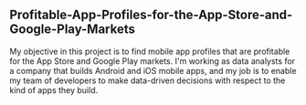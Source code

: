 ## Profitable-App-Profiles-for-the-App-Store-and-Google-Play-Markets

My objective in this project is to find mobile app profiles that are profitable for the App Store and Google Play markets. I'm working as data analysts for a company that builds Android and iOS mobile apps, and my job is to enable my team of developers to make data-driven decisions with respect to the kind of apps they build.
